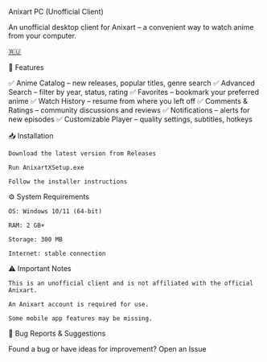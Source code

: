 Anixart PC (Unofficial Client)

An unofficial desktop client for Anixart – a convenient way to watch anime from your computer.

[🇷🇺](https://github.com/VictimZxc/Anixart-X/blob/main/READMEru.md)

📌 Features

✅ Anime Catalog – new releases, popular titles, genre search
✅ Advanced Search – filter by year, status, rating
✅ Favorites – bookmark your preferred anime
✅ Watch History – resume from where you left off
✅ Comments & Ratings – community discussions and reviews
✅ Notifications – alerts for new episodes
✅ Customizable Player – quality settings, subtitles, hotkeys

📥 Installation

    Download the latest version from Releases

    Run AnixartXSetup.exe

    Follow the installer instructions

⚙️ System Requirements

    OS: Windows 10/11 (64-bit)

    RAM: 2 GB+

    Storage: 300 MB

    Internet: stable connection

⚠️ Important Notes

    This is an unofficial client and is not affiliated with the official Anixart.

    An Anixart account is required for use.

    Some mobile app features may be missing.

🐞 Bug Reports & Suggestions

Found a bug or have ideas for improvement?
Open an Issue
